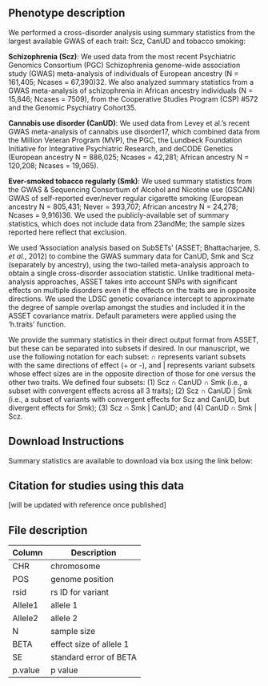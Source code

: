 ## Phenotype description
We performed a cross-disorder analysis using summary statistics from the largest available GWAS of each trait: Scz, CanUD and tobacco smoking:
 
**Schizophrenia (Scz)**: We used data from the most recent Psychiatric Genomics Consortium (PGC) Schizophrenia genome-wide association study (GWAS) meta-analysis of individuals of European ancestry (N = 161,405; Ncases = 67,390)32. We also analyzed summary statistics from a GWAS meta-analysis of schizophrenia in African ancestry individuals (N = 15,846; Ncases = 7509), from the Cooperative Studies Program (CSP) #572 and the Genomic Psychiatry Cohort35.

**Cannabis use disorder (CanUD)**: We used data from Levey et al.’s recent GWAS meta-analysis of cannabis use disorder17, which combined data from the Million Veteran Program (MVP), the PGC, the Lundbeck Foundation Initiative for Integrative Psychiatric Research, and deCODE Genetics (European ancestry N = 886,025; Ncases = 42,281; African ancestry N = 120,208; Ncases = 19,065).

**Ever-smoked tobacco regularly (Smk)**: We used summary statistics from the GWAS & Sequencing Consortium of Alcohol and Nicotine use (GSCAN) GWAS of self-reported ever/never regular cigarette smoking (European ancestry N = 805,431; Never = 393,707; African ancestry N = 24,278; Ncases = 9,916)36. We used the publicly-available set of summary statistics, which does not include data from 23andMe; the sample sizes reported here reflect that exclusion. 

We used ‘Association analysis based on SubSETs’ (ASSET; Bhattacharjee, S. *et al.*, 2012) to combine the GWAS summary data for CanUD, Smk and Scz (separately by ancestry), using the two-tailed meta-analysis approach to obtain a single cross-disorder association statistic. Unlike traditional meta-analysis approaches, ASSET takes into account SNPs with significant effects on multiple disorders even if the effects on the traits are in opposite directions. We used the LDSC genetic covariance intercept to approximate the degree of sample overlap amongst the studies and included it in the ASSET covariance matrix. Default parameters were applied using the ‘h.traits’ function.

We provide the summary statistics in their direct output format from ASSET, but these can be separated into subsets if desired. In our manuscript, we use the following notation for each subset: ∩ represents variant subsets with the same directions of effect (+ or -), and | represents variant subsets whose effect sizes are in the opposite direction of those for one versus the other two traits. We defined four subsets: (1) Scz ∩ CanUD ∩ Smk (i.e., a subset with convergent effects across all 3 traits); (2) Scz ∩ CanUD | Smk (i.e., a subset of variants with convergent effects for Scz and CanUD, but divergent effects for Smk); (3) Scz ∩ Smk | CanUD; and (4) CanUD ∩ Smk | Scz.


## Download Instructions
Summary statistics are available to download via box using the link below:


## Citation for studies using this data

[will be updated with reference once published]

## File description

| Column | Description |
| --- | --- |
| CHR | chromosome |
| POS | genome position |
| rsid | rs ID for variant |
| Allele1 | allele 1 |
| Allele2 | allele 2 |
| N | sample size |
| BETA | effect size of allele 1 |
| SE | standard error of BETA |
| p.value | p value |

